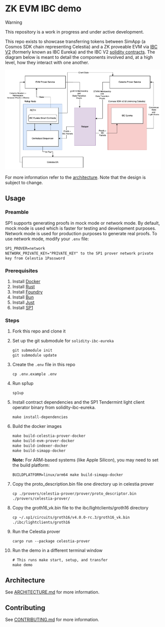 # ZK EVM IBC demo

> [!WARNING]
> This repository is a work in progress and under active development.

This repo exists to showcase transferring tokens between SimApp (a Cosmos SDK chain representing Celestia) and a ZK proveable EVM via [IBC V2](https://github.com/cosmos/ibc/blob/main/spec/IBC_V2/README.md) (formerly known as IBC Eureka) and the IBC V2 [solidity contracts](https://github.com/cosmos/solidity-ibc-eureka/blob/main/README.md). The diagram below is meant to detail the components involved and, at a high level, how they interact with one another.

![mvp-zk-accounts](./docs/images/mvp-zk-accounts.png)

For more information refer to the [architecture](./docs/ARCHITECTURE.md). Note that the design is subject to change.

## Usage

### Preamble

SP1 supports generating proofs in mock mode or network mode. By default, mock mode is used which is faster for testing and development purposes. Network mode is used for production purposes to generate real proofs. To use network mode, modify your `.env` file:

```env
SP1_PROVER=network
NETWORK_PRIVATE_KEY="PRIVATE_KEY" to the SP1 prover network private key from Celestia 1Password
```

### Prerequisites

1. Install [Docker](https://docs.docker.com/get-docker/)
1. Install [Rust](https://rustup.rs/)
1. Install [Foundry](https://book.getfoundry.sh/getting-started/installation)
1. Install [Bun](https://bun.sh/)
1. Install [Just](https://just.systems/man/en/)
1. Install [SP1](https://docs.succinct.xyz/docs/sp1/getting-started/install)

### Steps

1. Fork this repo and clone it
1. Set up the git submodule for `solidity-ibc-eureka`

    ```shell
    git submodule init
    git submodule update
    ```

1. Create the `.env` file in this repo

    ```shell
    cp .env.example .env
    ```

1. Run sp1up

    ```shell
    sp1up
    ```

1. Install contract dependencies and the SP1 Tendermint light client operator binary from solidity-ibc-eureka.

    ```shell
    make install-dependencies
    ```

1. Build the docker images

    ```shell
    make build-celestia-prover-docker
    make build-evm-prover-docker
    make build-indexer-docker
    make build-simapp-docker
    ```

    **Note:** For ARM-based systems (like Apple Silicon), you may need to set the build platform:

    ```shell
    BUILDPLATFORM=linux/arm64 make build-simapp-docker
    ```

1. Copy the proto_description.bin file one directory up in celestia prover

    ```shell
    cp ./provers/celestia-prover/prover/proto_descriptor.bin ./provers/celestia-prover/
    ```

1. Copy the groth16_vk.bin file to the ibc/lightclients/groth16 directory

    ```shell
    cp ~/.sp1/circuits/groth16/v4.0.0-rc.3/groth16_vk.bin ./ibc/lightclients/groth16
    ```

1. Run the Celestia prover

    ```shell
    cargo run --package celestia-prover
    ```

1. Run the demo in a different terminal window

    ```shell
    # This runs make start, setup, and transfer
    make demo
    ```

## Architecture

See [ARCHITECTURE.md](./docs/ARCHITECTURE.md) for more information.

## Contributing

See [CONTRIBUTING.md](./docs/CONTRIBUTING.md) for more information.
